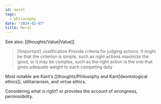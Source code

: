 ```yaml
---
id: moral
tags:
  - philosophy
date: "2024-02-07"
title: Moral
---
```


See also: [[thoughts/Value|Value]]

> [!important] Justification
> Provide criteria for judging actions. It might be that the criterion is simple, such as right actions maximize the good, or it may be complex, such as the right action is the one that gives adequate weight to each competing duty

Most notable are Kant's [[thoughts/Philosophy and Kant|deontological ethics]], utilitarianism, and virtue ethics.

Considering what is right? or provides the account of wrongness, permissibility.
